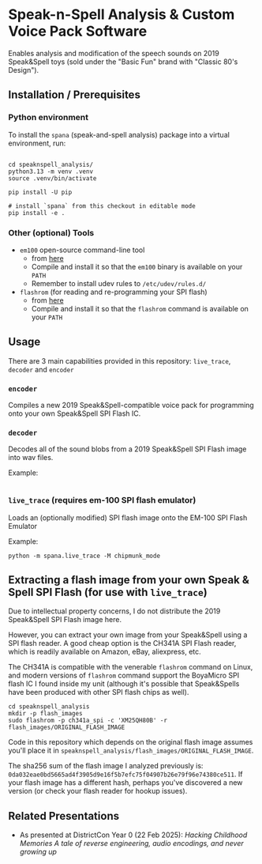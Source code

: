 # Speak-n-Spell Analysis & Custom Voice Pack Software

Enables analysis and modification of the speech sounds on 2019 Speak&Spell toys (sold under the "Basic Fun" brand with "Classic 80's Design").


## Installation / Prerequisites

### Python environment
To install the `spana` (speak-and-spell analysis) package into a virtual environment, run:

```shell

cd speaknspell_analysis/
python3.13 -m venv .venv
source .venv/bin/activate

pip install -U pip

# install `spana` from this checkout in editable mode
pip install -e .

```

### Other (optional) Tools
- `em100` open-source command-line tool
    - from [here](https://github.com/PSPReverse/em100.git)
    - Compile and install it so that the `em100` binary is available on your `PATH`
    - Remember to install udev rules to `/etc/udev/rules.d/`
- `flashrom` (for reading and re-programming your SPI flash)
    - from [here](https://github.com/flashrom/flashrom.git)
    - Compile and install it so that the `flashrom` command is available on your `PATH`


## Usage

There are 3 main capabilities provided in this repository: `live_trace`, `decoder` and `encoder`



### `encoder`
Compiles a new 2019 Speak&Spell-compatible voice pack for programming onto your own Speak&Spell SPI Flash IC.

### `decoder`
Decodes all of the sound blobs from a 2019 Speak&Spell SPI Flash image into wav files.

Example:
```

```


### `live_trace` (requires em-100 SPI flash emulator)
Loads an (optionally modified) SPI flash image onto the EM-100 SPI Flash Emulator 

Example:
```
python -m spana.live_trace -M chipmunk_mode
```


## Extracting a flash image from your own Speak & Spell SPI Flash (for use with `live_trace`)
Due to intellectual property concerns, I do not distribute the 2019 Speak&Spell SPI Flash image here.

However, you can extract your own image from your Speak&Spell using a SPI flash reader.  A good cheap option is the CH341A SPI Flash reader, which is readily available on Amazon, eBay, aliexpress, etc.

The CH341A is compatible with the venerable `flashrom` command on Linux, and modern versions of `flashrom` command support the BoyaMicro SPI flash IC I found inside my unit (although it's possible that Speak&Spells have been produced with other SPI flash chips as well).

```
cd speaknspell_analysis
mkdir -p flash_images
sudo flashrom -p ch341a_spi -c 'XM25QH80B' -r flash_images/ORIGINAL_FLASH_IMAGE
```

Code in this repository which depends on the original flash image assumes you'll place it in `speaknspell_analysis/flash_images/ORIGINAL_FLASH_IMAGE`.

The sha256 sum of the flash image I analyzed previously is: `0da032eae0bd5665ad4f3905d9e16f5b7efc75f04907b26e79f96e74380ce511`.
If your flash image has a different hash, perhaps you've discovered a new version (or check your flash reader for hookup issues).


## Related Presentations
- As presented at DistrictCon Year 0 (22 Feb 2025): _Hacking Childhood Memories A tale of reverse engineering, audio encodings, and never growing up_


